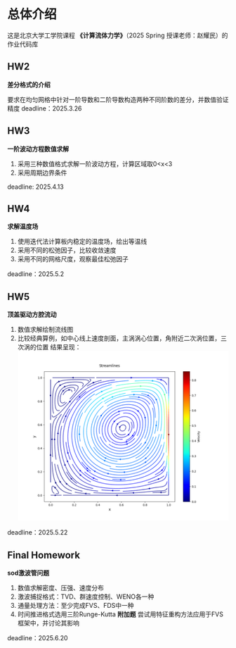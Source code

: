 # 总体介绍
这是北京大学工学院课程 **《计算流体力学》**（2025 Spring 授课老师：赵耀民）的作业代码库

## HW2
**差分格式的介绍**  

要求在均匀网格中针对一阶导数和二阶导数构造两种不同阶数的差分，并数值验证精度
deadline：2025.3.26

## HW3
**一阶波动方程数值求解**  

1. 采用三种数值格式求解一阶波动方程，计算区域取0<x<3
2. 采用周期边界条件
  

deadline: 2025.4.13
## HW4
**求解温度场**  

1. 使用迭代法计算板内稳定的温度场，绘出等温线
2. 采用不同的松弛因子，比较收敛速度
3. 采用不同的网格尺度，观察最佳松弛因子
   
deadline：2025.5.2
## HW5
**顶盖驱动方腔流动**
1. 数值求解绘制流线图
2. 比较经典算例，如中心线上速度剖面，主涡涡心位置，角附近二次涡位置，三次涡的位置
   结果呈现：
![image](.\HW5\StreamlinePlot.png)
   
deadline：2025.5.22
## Final Homework
**sod激波管问题**
1. 数值求解密度、压强、速度分布
2. 激波捕捉格式：TVD、群速度控制、WENO各一种
3. 通量处理方法：至少完成FVS、FDS中一种
4. 时间推进格式选用三阶Runge-Kutta
**附加题**
尝试用特征重构方法应用于FVS框架中，并讨论其影响

deadline：2025.6.20
